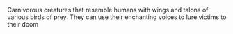 Carnivorous creatures that resemble humans with wings and talons of various birds of prey. They can use their enchanting voices to lure victims to their doom